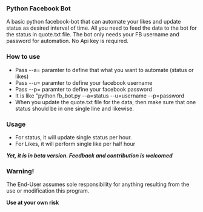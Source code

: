 <h3>Python Facebook Bot</h3>
A basic python facebook-bot that can automate your likes and update status as desired interval of time. All you need to feed the data to the bot for the status in quote.txt file. The bot only needs your FB username and password for automation. No Api key is required.

<h3>How to use</h3>
<ul>
<li>Pass --a= paramter to define that what you want to automate (status or likes) </li>
<li>Pass --u= paramter to define your facebook username </li>
<li>Pass --p= paramter to define your facebook password </li>
<li>It is like "python fb_bot.py --a=status --u=username --p=password</li>
<li>When you update the quote.txt file for the data, then make sure that one status should be in one single line and likewise.
</ul>

<h3>Usage</h3>
<ul>
<li>For status, it will update single status per hour.</li>
<li>For Likes, it will perform single like per half hour</li>
</ul>

<b><i>Yet, it is in beta version. Feedback and contribution is welcomed</i></b>

<h3>Warning!</h3>
<p>The End-User assumes sole responsibility for anything resulting from the use or modification this program.</p>
<strong>Use at your own risk</strong>


